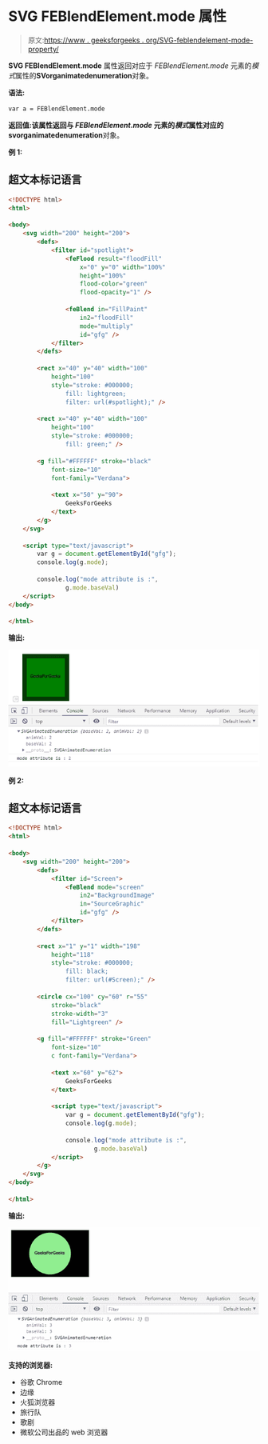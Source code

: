 # SVG FEBlendElement.mode 属性

> 原文:[https://www . geeksforgeeks . org/SVG-feblendelement-mode-property/](https://www.geeksforgeeks.org/svg-feblendelement-mode-property/)

**SVG FEBlendElement.mode** 属性返回对应于 *FEBlendElement.mode* 元素的*模式*属性的**SVorganimatedenumeration**对象。

**语法:**

```html
var a = FEBlendElement.mode
```

**返回值:**该属性返回与 *FEBlendElement.mode* 元素的*模式*属性对应的**svorganimatedenumeration**对象。

**例 1:**

## 超文本标记语言

```html
<!DOCTYPE html>
<html>

<body>
    <svg width="200" height="200">
        <defs>
            <filter id="spotlight">
                <feFlood result="floodFill" 
                    x="0" y="0" width="100%" 
                    height="100%" 
                    flood-color="green"
                    flood-opacity="1" />

                <feBlend in="FillPaint" 
                    in2="floodFill" 
                    mode="multiply" 
                    id="gfg" />
            </filter>
        </defs>

        <rect x="40" y="40" width="100" 
            height="100" 
            style="stroke: #000000; 
                fill: lightgreen; 
                filter: url(#spotlight);" />

        <rect x="40" y="40" width="100" 
            height="100" 
            style="stroke: #000000; 
                fill: green;" />

        <g fill="#FFFFFF" stroke="black" 
            font-size="10" 
            font-family="Verdana">

            <text x="50" y="90">
                GeeksForGeeks
            </text>
        </g>
    </svg>

    <script type="text/javascript">
        var g = document.getElementById("gfg");
        console.log(g.mode);

        console.log("mode attribute is :", 
                g.mode.baseVal)
    </script>
</body>

</html>
```

**输出:**

![](img/6a0a726e71f68233d83b12edb1a684dd.png)

**例 2:**

## 超文本标记语言

```html
<!DOCTYPE html>
<html>

<body>
    <svg width="200" height="200">
        <defs>
            <filter id="Screen">
                <feBlend mode="screen" 
                    in2="BackgroundImage" 
                    in="SourceGraphic" 
                    id="gfg" />
            </filter>
        </defs>

        <rect x="1" y="1" width="198" 
            height="118" 
            style="stroke: #000000; 
                fill: black; 
                filter: url(#Screen);" />

        <circle cx="100" cy="60" r="55" 
            stroke="black" 
            stroke-width="3" 
            fill="Lightgreen" />

        <g fill="#FFFFFF" stroke="Green" 
            font-size="10" 
            c font-family="Verdana">

            <text x="60" y="62">
                GeeksForGeeks
            </text>

            <script type="text/javascript">
                var g = document.getElementById("gfg");
                console.log(g.mode);

                console.log("mode attribute is :", 
                        g.mode.baseVal)
            </script>
        </g>
    </svg>
</body>

</html> 
```

**输出:**

![](img/15453a00d94e46de8ecd56df3ae8199d.png)

**支持的浏览器:**

*   谷歌 Chrome
*   边缘
*   火狐浏览器
*   旅行队
*   歌剧
*   微软公司出品的 web 浏览器